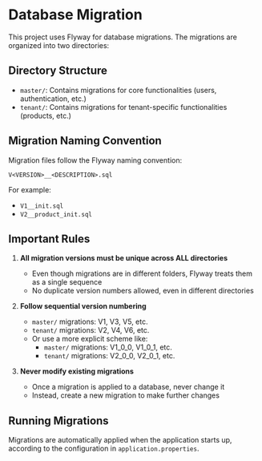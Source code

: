 # Database Migration

This project uses Flyway for database migrations. The migrations are organized into two directories:

## Directory Structure

- `master/`: Contains migrations for core functionalities (users, authentication, etc.)
- `tenant/`: Contains migrations for tenant-specific functionalities (products, etc.)

## Migration Naming Convention

Migration files follow the Flyway naming convention:

```
V<VERSION>__<DESCRIPTION>.sql
```

For example:

- `V1__init.sql`
- `V2__product_init.sql`

## Important Rules

1. **All migration versions must be unique across ALL directories**

   - Even though migrations are in different folders, Flyway treats them as a single sequence
   - No duplicate version numbers allowed, even in different directories

2. **Follow sequential version numbering**

   - `master/` migrations: V1, V3, V5, etc.
   - `tenant/` migrations: V2, V4, V6, etc.
   - Or use a more explicit scheme like:
     - `master/` migrations: V1_0_0, V1_0_1, etc.
     - `tenant/` migrations: V2_0_0, V2_0_1, etc.

3. **Never modify existing migrations**
   - Once a migration is applied to a database, never change it
   - Instead, create a new migration to make further changes

## Running Migrations

Migrations are automatically applied when the application starts up, according to the configuration in `application.properties`.
